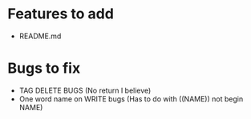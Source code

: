 # Features to add
* README.md
# Bugs to fix
* TAG DELETE BUGS (No return I believe)
* One word name on WRITE <NAME> bugs (Has to do with ((NAME)) not begin NAME)
